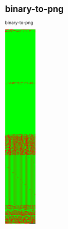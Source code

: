 # binary-to-png
binary-to-png

![image](https://github.com/agungsoboru/binary-to-png/blob/main/binary.png)
